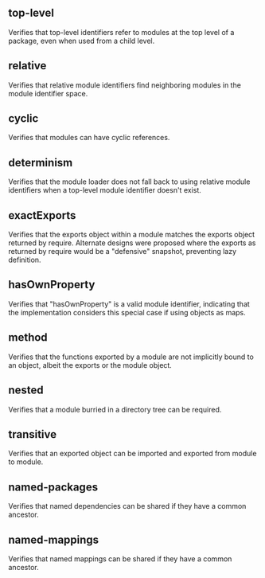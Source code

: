 
## top-level

Verifies that top-level identifiers refer to modules at the top level
of a package, even when used from a child level.

## relative

Verifies that relative module identifiers find neighboring modules in
the module identifier space.

## cyclic

Verifies that modules can have cyclic references.

## determinism

Verifies that the module loader does not fall back to using relative
module identifiers when a top-level module identifier doesn't exist.

## exactExports

Verifies that the exports object within a module matches the exports
object returned by require.  Alternate designs were proposed where the
exports as returned by require would be a "defensive" snapshot,
preventing lazy definition.

## hasOwnProperty

Verifies that "hasOwnProperty" is a valid module identifier,
indicating that the implementation considers this special case if
using objects as maps.

## method

Verifies that the functions exported by a module are not implicitly
bound to an object, albeit the exports or the module object.

## nested

Verifies that a module burried in a directory tree can be required.

## transitive

Verifies that an exported object can be imported and exported from
module to module.

## named-packages

Verifies that named dependencies can be shared if they have a common
ancestor.

## named-mappings

Verifies that named mappings can be shared if they have a common
ancestor.


